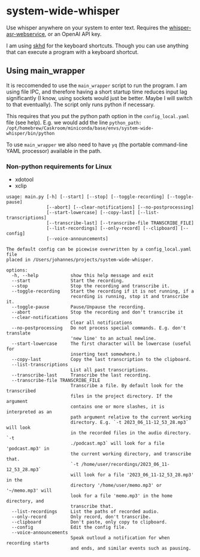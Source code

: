 # system-wide-whisper
Use whisper anywhere on your system to enter text. Requires the [whisper-asr-webservice](https://github.com/ahmetoner/whisper-asr-webservice), or an OpenAI API key.

I am using [skhd](https://github.com/koekeishiya/skhd) for the keyboard shortcuts. Though you can use anything that can execute a program with a keyboard shortcut.

## Using main_wrapper
It is reccomended to use the `main_wrapper` script to run the program. I am using file IPC, and therefore having a short startup time reduces input lag significantly (I know, using sockets would just be better. Maybe I will switch to that eventually). The script only runs python if necessary.

This requires that you put the python path option in the `config_local.yaml` file (see help). E.g. we would add the line
`python_path: /opt/homebrew/Caskroom/miniconda/base/envs/system-wide-whisper/bin/python`

To use `main_wrapper` we also need to have `yq` (the portable command-line YAML processor) available in the path.

### Non-python requirements for Linux
- xdotool
- xclip

```
usage: main.py [-h] [--start] [--stop] [--toggle-recording] [--toggle-pause]
               [--abort] [--clear-notifications] [--no-postprocessing]
               [--start-lowercase] [--copy-last] [--list-transcriptions]
               [--transcribe-last] [--transcribe-file TRANSCRIBE_FILE]
               [--list-recordings] [--only-record] [--clipboard] [--config]
               [--voice-announcements]

The default config can be picewise overwritten by a config_local.yaml file
placed in /Users/johannes/projects/system-wide-whisper.

options:
  -h, --help            show this help message and exit
  --start               Start the recording.
  --stop                Stop the recording and transcribe it.
  --toggle-recording    Start the recording if it is not running, if a
                        recording is running, stop it and transcribe it.
  --toggle-pause        Pause/Unpause the recording.
  --abort               Stop the recording and don't transcribe it
  --clear-notifications
                        Clear all notifications
  --no-postprocessing   Do not process special commands. E.g. don't translate
                        'new line' to an actual newline.
  --start-lowercase     The first character will be lowercase (useful for
                        inserting text somewhere.)
  --copy-last           Copy the last transcription to the clipboard.
  --list-transcriptions
                        List all past transcriptions.
  --transcribe-last     Transcribe the last recording.
  --transcribe-file TRANSCRIBE_FILE
                        Transcribe a file. By default look for the transcribed
                        files in the project directory. If the argument
                        contains one or more slashes, it is interpreted as an
                        path argument relative to the current working
                        directory. E.g. `-t 2023_06_11-12_53_28.mp3` will look
                        in the recorded files in the audio directory. `-t
                        ./podcast.mp3` will look for a file 'podcast.mp3' in
                        the current working directory, and transcribe that.
                        `-t /home/user/recordings/2023_06_11-12_53_28.mp3`
                        will look for a file '2023_06_11-12_53_28.mp3' in the
                        directory '/home/user/memo.mp3' or '~/memo.mp3' will
                        look for a file 'memo.mp3' in the home directory, and
                        transcribe that.
  --list-recordings     List the paths of recorded audio.
  --only-record         Only record, don't transcribe.
  --clipboard           Don't paste, only copy to clipboard.
  --config              Edit the config file.
  --voice-announcements
                        Speak outloud a notification for when recording starts
                        and ends, and similar events such as pausing.
```